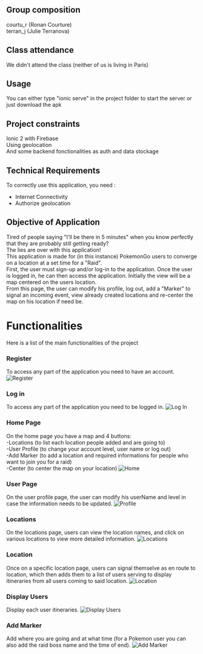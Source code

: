
## Group composition
courtu_r (Ronan Courture)<br/>
terran_j (Julie Terranova)

## Class attendance
We didn't attend the class (neither of us is living in Paris)

## Usage
You can either type "ionic serve" in the project folder to start the server or just download the apk

## Project constraints
Ionic 2 with Firebase<br/>
Using geolocation<br/>
And some backend fonctionalities as auth and data stockage

## Technical Requirements
To correctly use this application, you need :
  - Internet Connectivity
  - Authorize geolocation

## Objective of Application
Tired of people saying "I'll be there in 5 minutes" when you know perfectly that they are probably still getting ready?<br/>
The lies are over with this application!<br/>
This application is made for (in this instance) PokemonGo users to converge on a location at a set time for a "Raid".<br/>
First, the user must sign-up and/or log-in to the application. Once the user is logged in, he can then access the application. Initially the view will be a map centered on the users location.<br/>
From this page, the user can modify his profile, log out, add a "Marker" to signal an incoming event, view already created locations and re-center the map on his location if need be.

# Functionalities
Here is a list of the main functionalities of the project
### Register
To access any part of the application you need to have an account.
<img src="resources/images/Register.PNG" alt="Register">
<br/>
### Log in
To access any part of the application you need to be logged in.
<img src="resources/images/LogIn.PNG" alt="Log In">
<br/>
### Home Page
On the home page you have a map and 4 buttons:<br/>
-Locations (to list each location people added and are going to)<br/>
-User Profile (to change your account level, user name or log out)<br/>
-Add Marker (to add a location and required informations for people who want to join you for a raid)<br/>
-Center (to center the map on your location)
<img src="resources/images/Home.PNG" alt="Home">
<br/>
### User Page
On the user profile page, the user can modify his userName and level in case the information needs to be updated.
<img src="resources/images/Profile.PNG" alt="Profile">
<br/>
### Locations
On the locations page, users can view the location names, and click on various locations to view more detailed information.
<img src="resources/images/Locations.PNG" alt="Locations">
<br/>
### Location
Once on a specific location page, users can signal themselve as en route to location, which then adds them to a list of users serving to display itineraries from all users coming to said location.
<img src="resources/images/Location.PNG" alt="Location">
<br/>
### Display Users
Display each user itineraries.
<img src="resources/images/DisplayUsers.PNG" alt="Display Users">
<br/>
### Add Marker
Add where you are going and at what time (for a Pokemon user you can also add the raid boss name and the time of end).
<img src="resources/images/AddMarker.PNG" alt="Add Marker">
<br/>
